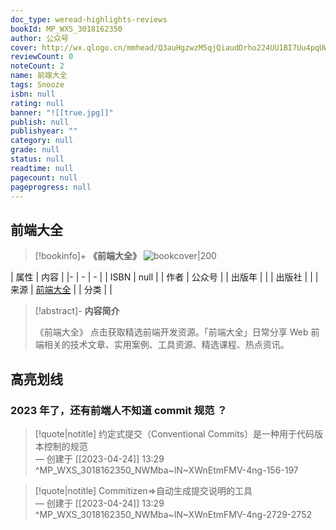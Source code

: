 ```yaml
---
doc_type: weread-highlights-reviews
bookId: MP_WXS_3018162350
author: 公众号
cover: http://wx.qlogo.cn/mmhead/Q3auHgzwzM5qjQiaudDrho224UU1BI7Uu4pqUWWX9dI7FKibUrsdzqZQ/0
reviewCount: 0
noteCount: 2
name: 前端大全
tags: Snooze
isbn: null
rating: null
banner: "![[true.jpg]]"
publish: null
publishyear: ""
category: null
grade: null
status: null
readtime: null
pagecount: null
pageprogress: null
---
```


## 前端大全

> [!bookinfo]+ **《前端大全》**
> ![bookcover|200](http://wx.qlogo.cn/mmhead/Q3auHgzwzM5qjQiaudDrho224UU1BI7Uu4pqUWWX9dI7FKibUrsdzqZQ/0)
>
| 属性   | 内容                                       |
|- | - | - |
| ISBN   | null  |
| 作者   | 公众号                         |
| 出版年 |    | 
| 出版社 |                        |
| 来源   | [前端大全](https://weread.qq.com/web/) |
| 分类   |                         |

> [!abstract]- **内容简介**
> 
> 《前端大全》
> 点击获取精选前端开发资源。「前端大全」日常分享 Web 前端相关的技术文章、实用案例、工具资源、精选课程、热点资讯。

## 高亮划线
### 2023 年了，还有前端人不知道 commit 规范 ？

> [!quote|notitle] 
> 约定式提交（Conventional Commits）是一种用于代码版本控制的规范  
— 创建于 [[2023-04-24]] 13:29 ^MP_WXS_3018162350_NWMba~lN~XWnEtmFMV-4ng-156-197

> [!quote|notitle] 
> Commitizen=>自动生成提交说明的工具  
— 创建于 [[2023-04-24]] 13:29 ^MP_WXS_3018162350_NWMba~lN~XWnEtmFMV-4ng-2729-2752


